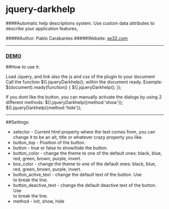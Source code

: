# jquery-darkhelp
####Automatic help descriptions system. Use custom data attributes to describe your application features,

#####Author: Pablo Carabantes 
#####Website: [se32.com](http://www.se32.com)
***

### [DEMO](http://www.se32.com/darkhelp/example.html)

##How to use it:

Load Jquery, and link also the js and css of the plugin to your document
Call the function $().jqueryDarkhelp(); within the document ready. Example:
    $(document).ready(function() {
    $().jqueryDarkhelp();
    });

If you dont like the button, you can manually activate the dialogs by using 2 different methods:
    $().jqueryDarkhelp({method:'show'});
    $().jqueryDarkhelp({method:'hide'});
***
##Settings:
*  selector - Current html property where the text comes from, you can change it to be an alt, title or whatever crazy property you like.
*  button_top - Position of the button.
*  button - true or false to show/hide the button.
*  button_color - change the theme to one of the default ones: black, blue, red, green, brown, purple, invert.
*  box_color - change the theme to one of the default ones: black, blue, red, green, brown, purple, invert.
*  button_active_text - change the default text of the button. Use <br/> to break the line.
*  button_deactive_text - change the default deactive text of the button. Use <br/> to break the line.
*  method - init, show, hide
